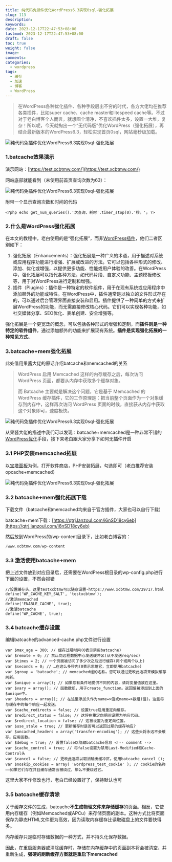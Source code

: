 ```yaml
---
title: 纯代码免插件优化WordPress6.3实现0sql-强化拓展
slug: 113
description: 
keywords: 
date: 2023-12-17T22:47:53+08:00
lastmod: 2023-12-17T22:47:53+08:00
draft: false
toc: true
weight: false
image: 
comments: 
categories:
  - wordpress
tags:
  - 缓存
  - 加速
  - 博客
  - WordPress
---
```




> 在WordPress各种优化插件、各种手段层出不穷的时代，各方大佬均在推荐各类插件，比如super cache、cache master和litespeed cache等。不过对于老白博客个人而言，就想图个清净，不喜欢插件太多，设置一大堆，复杂！所以呢，今天就掏出一个“无代码版”优化WordPress（强化拓展），再结合最新版本的WordPress6.3，轻松实现首页0sql，网站毫秒级加载。

![纯代码免插件优化WordPress6.3实现0sql-强化拓展](https://r2.leshans.eu.org/2023/12/7d1e1e7e82ddc7ea6952ee65acb369b3.webp)

### 1.batcache效果演示

演示网站：[https://test.xcbtmw.com/](https://test.xcbtmw.com/)

网站底部就能看到（未使用前首页查询次数为63）：

![纯代码免插件优化WordPress6.3实现0sql-强化拓展](https://r2.leshans.eu.org/2023/12/b50dff4746c68d6be01a6227ac656fdb.webp)

附带一个显示查询次数和时间的代码

```markup
<?php echo get_num_queries().'次查询，耗时'.timer_stop(0).'秒。'; ?>
```

### 2.什么是WordPress强化拓展

在本文的教程中，老白使用的是“强化拓展”，而非[WordPress插件](https://www.xcbtmw.com/tag/wordpress%e6%8f%92%e4%bb%b6 "查看所有文章关于 WordPress插件")，他们二者区别如下：

1. 强化拓展（Enhancements）：强化拓展是一种广义的术语，用于描述对系统或应用程序功能进行增强、扩展或改进的方法。它可以包括各种形式的修改、添加、优化或增强，以提供更多功能、性能或用户体验的改善。在WordPress中，强化拓展可以指代各种方法，如代码片段、自定义功能、主题模板修改等，用于对WordPress进行定制和增强。
2. 插件（Plugins）：插件是一种特定的软件组件，用于在现有系统或应用程序中添加额外的功能或特性。在WordPress中，插件通常是以独立的文件形式存在的，可以通过后台管理界面直接安装和启用。插件提供了一种简单的方式来扩展WordPress的功能，而无需直接修改核心代码。它们可以实现各种功能，如社交媒体分享、SEO优化、表单创建、安全增强等。

强化拓展是一个更宽泛的概念，可以包括各种形式的增强和定制，而**插件则是一种特定的软件组件**，通过添加额外的功能来扩展现有系统。**插件是实现强化拓展的一种常见方式**。

### 3.batcache+mem强化拓展

此处借用果酱大佬的原话介绍batcache和memcached的关系

> WordPress 启用 Memcached 这样的内存缓存之后，每次访问 WordPress 页面，都要从内存中获取多个缓存对象。
> 
> 而 Batcache 主要就是解决这个问题，它是基于 Memcached 的 WordPress 缓存插件，它的工作原理是：把当前整个页面作为一个对象缓存到内存中，这样再次访问 WordPress 页面的时候，直接获从内存中获取这个对象即可，速度极快。

![纯代码免插件优化WordPress6.3实现0sql-强化拓展](https://r2.leshans.eu.org/2023/12/46e10abc6d3ec0c29cfa214478a3183f.webp)

从果酱大佬的描述中我们可以发现：batcache+memcached是一种非常不错的[WordPress优化](https://www.xcbtmw.com/tag/wordpress_optimization "查看所有文章关于 WordPress优化")手段，接下来老白跟大家分享下如何无插件开启

### 3.1 PHP安装memcached拓展

以[宝塔面板](https://www.xcbtmw.com/tag/bt_panel "查看所有文章关于 宝塔面板")为例，打开软件商店，PHP安装拓展，勾选即可（老白推荐安装opcache+memcached）

![纯代码免插件优化WordPress6.3实现0sql-强化拓展](https://r2.leshans.eu.org/2023/12/61a0b46e011a24ec5c32544723d87838.webp)

### 3.2 batcache+mem强化拓展下载

下载文件（batcache和memcached均来自于官方插件，大家也可以自行下载）

batcache+mem下载：[https://qtrj.lanzoul.com/i6nSD18cy6eb](https://qtrj.lanzoul.com/i6nSD18cy6eb)

然后放到WordPress的/wp-content目录下，比如老白博客的：

```php
/www.xcbtmw.com/wp-content
```

### 3.3 激活使用batcache+mem

把上述文件放到对应目录后，还需要在WordPress根目录的wp-config.php进行下面的设置，不然会报错 

```shell
//设置缓存头，这里testxcbtmw可以随意设置-https://www.xcbtmw.com/29717.html
define('WP_CACHE_KEY_SALT', 'testxcbtmw');
//激活memcached
define('ENABLE_CACHE', true);
//激活batcache
define('WP_CACHE', true);
```

### 3.4 batcache缓存设置

编辑batcache的advanced-cache.php文件进行设置

```shell
var $max_age = 300; // 缓存过期时间(0表示禁用batcache)
var $remote = 0; // 禁止向远程数据中心发送缓冲区(从不发送req/sec)
var $times = 2; // 一个页面被访问了多少次之后进行缓存(两个或两个以上)
var $seconds = 0; // …在这么多秒内(0表示忽略它，立即使用batcache)
var $group = 'batcache'; // memcached组的名称。您可以通过更改此选项来模拟缓存刷新。
var $unique = array(); // 如果您有条件地提供不同的内容，请将变量值放在这里。
var $vary = array(); // 函数数组，用于create_function。返回值被添加到上面的$unique中。
var $headers = array(); // 在这里添加头作为name=>值或name=>数组(值)。这些将与缓存中的每个响应一起发送。
var $cache_redirects = false; // 设置true启用重定向缓存。
var $redirect_status = false; // 这将在重定向期间设置为响应代码。
var $redirect_location = false; // 这被设置为重定向位置。
var $use_stale = true; // 更新缓存时是否可以返回过期的缓存响应?
var $uncached_headers = array('transfer-encoding'); // 这些头将永远不会缓存。应用函数。
var $debug = true; // 设置false以隐藏batcache信息 <!-- comment -->
var $cache_control = true; // 将false设置为禁用Last-Modified和Cache-Control头
var $cancel = false; // 更改此选项以取消输出缓冲区。使用batcache_cancel ();
var $noskip_cookies = array( 'wordpress_test_cookie' ); // cookie的名称——如果它们存在并且缓存通常会被绕过，那么不要绕过它。
```

这里大家不作修改也行，老白已经设置好了，保持默认也可

### 3.5 batcache缓存清除

关于缓存文件的生成，batcache**不生成物理文件来存储缓存**的页面。相反，它使用内存缓存（例如Memcached或APCu）来存储页面的副本。这种方式比将页面保存为静态HTML文件更为高效，因为读取内存缓存比读取磁盘上的文件要快得多。

内存缓存只是临时存储数据的一种方式，并不持久化保存数据。

因此，在重启服务器或清除缓存时，存储在内存缓存中的页面副本将会被清空，并重新生成，**强硬的刷新缓存方案就是重启下memcached**